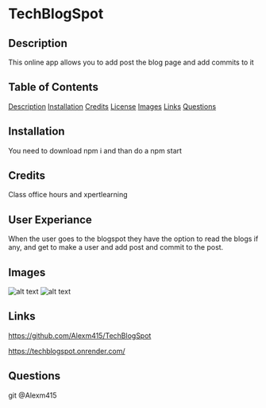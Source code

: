 # TechBlogSpot

## Description

This online app allows you to add post the blog page and add commits to it

## Table of Contents

[Description](#Description) [Installation](#installation) [Credits](#credits) [License](#license) [Images](#images) [Links](#links) [Questions](#questions)

## Installation

You need to download npm i and than do a npm start

## Credits

Class office hours and xpertlearning

## User Experiance

When the user goes to the blogspot they have the option to read the blogs if any, and get to make a user and add post and commit to the post.

## Images

![alt text](./images/Screenshot%202024-12-03%20at%2011.13.56 PM.png)
![alt text](./images/Screenshot%202024-12-03%20at%2011.37.54 PM.png)

## Links

https://github.com/Alexm415/TechBlogSpot

https://techblogspot.onrender.com/

## Questions

git @Alexm415
